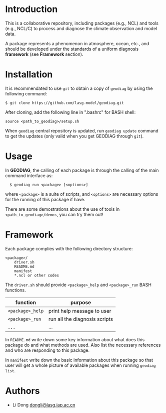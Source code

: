 Introduction
============

This is a collaborative repository, including packages (e.g., NCL) and tools (e.g., NCL/C) to process and diagnose the climate observation and model data.

A package represents a phenomenon in atmosphere, ocean, etc., and should be developed under the standards of a uniform diagnosis **framework** (see **Framework** section).

Installation
============

It is recommendated to use `git` to obtain a copy of `geodiag` by using the following command:
```
$ git clone https://github.com/lasg-model/geodiag.git
```
After cloning, add the following line in ".bashrc" for BASH shell:
```
source <path_to_geodiag>/setup.sh
```
When `geodiag` central repository is updated, run `geodiag update` command to get the updates (only valid when you get GEODIAG through `git`).

Usage
=====

In **GEODIAG**, the calling of each package is through the calling of the main command interface as:

      $ geodiag run <package> [<options>]

where `<package>` is a suite of scripts, and `<options>` are necessary options for the running of this package if have.

There are some demostrations about the use of tools in `<path_to_geodiag>/demos`, you can try them out!

Framework
=========

Each package complies with the following directory structure:
```
<package>/
    driver.sh
    README.md
    manifest
    *.ncl or other codes
```
The `driver.sh` should provide `<package>_help` and `<package>_run` BASH functions.

| function         | purpose                       |
| ---------------- | ----------------------------- |
| `<package>_help` | print help message to user    |
| `<package>_run`  | run all the diagnosis scripts |
| `...`            | ...                           |

In `README.md` write down some key information about what does this package do and what methods are used. Also list the necessary references and who are responding to this package.

In `manifest` write down the basic information about this package so that user will get a whole picture of available packages when running `geodiag list`.

Authors
=======

- Li Dong <dongli@lasg.iap.ac.cn>

